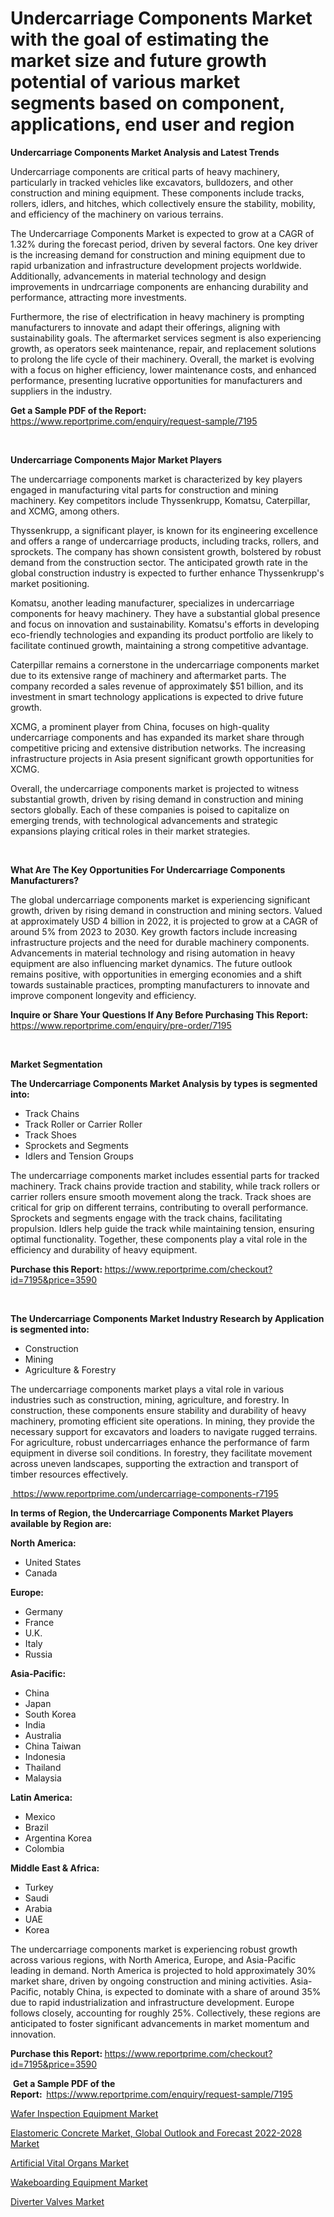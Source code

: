 <p><h1>Undercarriage Components Market with the goal of estimating the market size and future growth potential of various market segments based on component, applications, end user and region</h1></p><p><strong>Undercarriage Components Market Analysis and Latest Trends</strong></p>
<p><p>Undercarriage components are critical parts of heavy machinery, particularly in tracked vehicles like excavators, bulldozers, and other construction and mining equipment. These components include tracks, rollers, idlers, and hitches, which collectively ensure the stability, mobility, and efficiency of the machinery on various terrains.</p><p>The Undercarriage Components Market is expected to grow at a CAGR of 1.32% during the forecast period, driven by several factors. One key driver is the increasing demand for construction and mining equipment due to rapid urbanization and infrastructure development projects worldwide. Additionally, advancements in material technology and design improvements in undrcarriage components are enhancing durability and performance, attracting more investments.</p><p>Furthermore, the rise of electrification in heavy machinery is prompting manufacturers to innovate and adapt their offerings, aligning with sustainability goals. The aftermarket services segment is also experiencing growth, as operators seek maintenance, repair, and replacement solutions to prolong the life cycle of their machinery. Overall, the market is evolving with a focus on higher efficiency, lower maintenance costs, and enhanced performance, presenting lucrative opportunities for manufacturers and suppliers in the industry.</p></p>
<p><strong>Get a Sample PDF of the Report:&nbsp;</strong> <a href="https://www.reportprime.com/enquiry/request-sample/7195">https://www.reportprime.com/enquiry/request-sample/7195</a></p>
<p>&nbsp;</p>
<p><strong>Undercarriage Components Major Market Players</strong></p>
<p><p>The undercarriage components market is characterized by key players engaged in manufacturing vital parts for construction and mining machinery. Key competitors include Thyssenkrupp, Komatsu, Caterpillar, and XCMG, among others.</p><p>Thyssenkrupp, a significant player, is known for its engineering excellence and offers a range of undercarriage products, including tracks, rollers, and sprockets. The company has shown consistent growth, bolstered by robust demand from the construction sector. The anticipated growth rate in the global construction industry is expected to further enhance Thyssenkrupp's market positioning.</p><p>Komatsu, another leading manufacturer, specializes in undercarriage components for heavy machinery. They have a substantial global presence and focus on innovation and sustainability. Komatsu's efforts in developing eco-friendly technologies and expanding its product portfolio are likely to facilitate continued growth, maintaining a strong competitive advantage.</p><p>Caterpillar remains a cornerstone in the undercarriage components market due to its extensive range of machinery and aftermarket parts. The company recorded a sales revenue of approximately $51 billion, and its investment in smart technology applications is expected to drive future growth.</p><p>XCMG, a prominent player from China, focuses on high-quality undercarriage components and has expanded its market share through competitive pricing and extensive distribution networks. The increasing infrastructure projects in Asia present significant growth opportunities for XCMG.</p><p>Overall, the undercarriage components market is projected to witness substantial growth, driven by rising demand in construction and mining sectors globally. Each of these companies is poised to capitalize on emerging trends, with technological advancements and strategic expansions playing critical roles in their market strategies.</p></p>
<p>&nbsp;</p>
<p><strong>What Are The Key Opportunities For Undercarriage Components Manufacturers?</strong></p>
<p><p>The global undercarriage components market is experiencing significant growth, driven by rising demand in construction and mining sectors. Valued at approximately USD 4 billion in 2022, it is projected to grow at a CAGR of around 5% from 2023 to 2030. Key growth factors include increasing infrastructure projects and the need for durable machinery components. Advancements in material technology and rising automation in heavy equipment are also influencing market dynamics. The future outlook remains positive, with opportunities in emerging economies and a shift towards sustainable practices, prompting manufacturers to innovate and improve component longevity and efficiency.</p></p>
<p><strong>Inquire or Share Your Questions If Any Before Purchasing This Report:</strong> <a href="https://www.reportprime.com/enquiry/pre-order/7195">https://www.reportprime.com/enquiry/pre-order/7195</a></p>
<p>&nbsp;</p>
<p><strong>Market Segmentation</strong></p>
<p><strong>The Undercarriage Components Market Analysis by types is segmented into:</strong></p>
<p><ul><li>Track Chains</li><li>Track Roller or Carrier Roller</li><li>Track Shoes</li><li>Sprockets and Segments</li><li>Idlers and Tension Groups</li></ul></p>
<p><p>The undercarriage components market includes essential parts for tracked machinery. Track chains provide traction and stability, while track rollers or carrier rollers ensure smooth movement along the track. Track shoes are critical for grip on different terrains, contributing to overall performance. Sprockets and segments engage with the track chains, facilitating propulsion. Idlers help guide the track while maintaining tension, ensuring optimal functionality. Together, these components play a vital role in the efficiency and durability of heavy equipment.</p></p>
<p><strong>Purchase this Report:&nbsp;</strong><a href="https://www.reportprime.com/checkout?id=7195&price=3590">https://www.reportprime.com/checkout?id=7195&price=3590</a></p>
<p>&nbsp;</p>
<p><strong>The Undercarriage Components Market Industry Research by Application is segmented into:</strong></p>
<p><ul><li>Construction</li><li>Mining</li><li>Agriculture & Forestry</li></ul></p>
<p><p>The undercarriage components market plays a vital role in various industries such as construction, mining, agriculture, and forestry. In construction, these components ensure stability and durability of heavy machinery, promoting efficient site operations. In mining, they provide the necessary support for excavators and loaders to navigate rugged terrains. For agriculture, robust undercarriages enhance the performance of farm equipment in diverse soil conditions. In forestry, they facilitate movement across uneven landscapes, supporting the extraction and transport of timber resources effectively.</p></p>
<p><a href="https://www.reportprime.com/undercarriage-components-r7195">&nbsp;https://www.reportprime.com/undercarriage-components-r7195</a></p>
<p><strong>In terms of Region, the Undercarriage Components Market Players available by Region are:</strong></p>
<p>
    <p> <strong> North America: </strong>
        <ul>
            <li>United States</li>
            <li>Canada</li>
        </ul>
        </p> 
    <p> <strong> Europe: </strong>
        <ul>
            <li>Germany</li>
            <li>France</li>
            <li>U.K.</li>
            <li>Italy</li>
            <li>Russia</li>
        </ul>
        </p> 
    <p> <strong> Asia-Pacific: </strong>
        <ul>
            <li>China</li>
            <li>Japan</li>
            <li>South Korea</li>
            <li>India</li>
            <li>Australia</li>
            <li>China Taiwan</li>
            <li>Indonesia</li>
            <li>Thailand</li>
            <li>Malaysia</li>
        </ul>
        </p> 
    <p> <strong> Latin America: </strong>
        <ul>
            <li>Mexico</li>
            <li>Brazil</li>
            <li>Argentina Korea</li>
            <li>Colombia</li>
        </ul>
        </p> 
    <p> <strong> Middle East & Africa: </strong>
        <ul>
            <li>Turkey</li>
            <li>Saudi</li>
            <li>Arabia</li>
            <li>UAE</li>
            <li>Korea</li>
        </ul>
    </p>
    </p>
<p><p>The undercarriage components market is experiencing robust growth across various regions, with North America, Europe, and Asia-Pacific leading in demand. North America is projected to hold approximately 30% market share, driven by ongoing construction and mining activities. Asia-Pacific, notably China, is expected to dominate with a share of around 35% due to rapid industrialization and infrastructure development. Europe follows closely, accounting for roughly 25%. Collectively, these regions are anticipated to foster significant advancements in market momentum and innovation.</p></p>
<p><strong>Purchase this Report: </strong><a href="https://www.reportprime.com/checkout?id=7195&price=3590">https://www.reportprime.com/checkout?id=7195&price=3590</a></p>
<p>&nbsp;<strong>Get a Sample PDF of the Report:&nbsp;&nbsp;</strong><a href="https://www.reportprime.com/enquiry/request-sample/7195">https://www.reportprime.com/enquiry/request-sample/7195</a></p>
<p><strong></strong></p>
<p><p><a href="https://www.linkedin.com/pulse/what-factors-influence-wafer-inspection-equipment-market-coming-lnmec?trackingId=Qb6%2Fv184QtWGMGw2GK2dSg%3D%3D">Wafer Inspection Equipment Market</a></p><p><a href="https://medium.com/@mslewokuneva/the-elastomeric-concrete-market-global-outlook-and-forecast-2022-2028-market-is-anticipated-to-f102be60616b">Elastomeric Concrete Market, Global Outlook and Forecast 2022-2028 Market</a></p><p><a href="https://issuu.com/reportprime-2/docs/artificial-vital-organs-market-size_af497d0718a87a">Artificial Vital Organs Market</a></p><p><a href="https://www.linkedin.com/pulse/charting-future-comprehensive-analysis-global-wakeboarding-oxmuc?trackingId=9YPbs%2BP8RI6KcJveI%2Bvsqg%3D%3D">Wakeboarding Equipment Market</a></p><p><a href="https://github.com/ChiragRP21/Market-Research-Report-List-6/blob/main/diverter-valves-market.md">Diverter Valves Market</a></p></p>
